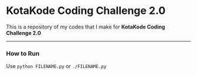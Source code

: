 # KotaKode Coding Challenge 2.0
This is a repository of my codes that I make for **KotaKode Coding Challenge 2.0**

---
### How to Run

Use `python FILENAME.py` or `./FILENAME.py`